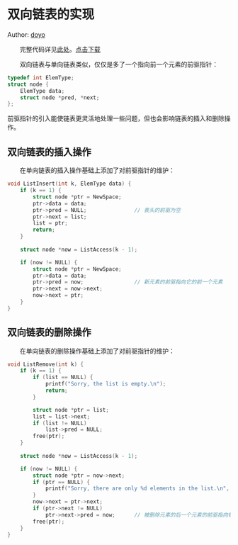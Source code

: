 # 双向链表的实现 

Author: [doyo](https://github.com/doyo2024)

&emsp;&emsp;完整代码详见[此处](https://ucas-ctf.github.io/posts/code/ds_ex1/doubly_linked_list.c)。<a href="https://ucas-ctf.github.io/posts/code/ds_ex1/doubly_linked_list.c" download="doubly_linked_list.c">点击下载</a>

&emsp;&emsp;双向链表与单向链表类似，仅仅是多了一个指向前一个元素的前驱指针：

```c
typedef int ElemType;
struct node {
    ElemType data;
    struct node *pred, *next;
};
```

前驱指针的引入能使链表更灵活地处理一些问题，但也会影响链表的插入和删除操作。

## 双向链表的插入操作

&emsp;&emsp;在单向链表的插入操作基础上添加了对前驱指针的维护：

```c
void ListInsert(int k, ElemType data) {
    if (k == 1) {
        struct node *ptr = NewSpace;
        ptr->data = data;
        ptr->pred = NULL;               // 表头的前驱为空
        ptr->next = list;
        list = ptr;
        return;
    }
    
    struct node *now = ListAccess(k - 1);

    if (now != NULL) {
        struct node *ptr = NewSpace;
        ptr->data = data;
        ptr->pred = now;                // 新元素的前驱指向它的前一个元素
        ptr->next = now->next;
        now->next = ptr;
    }
}
```

## 双向链表的删除操作

&emsp;&emsp;在单向链表的删除操作基础上添加了对前驱指针的维护：

```c
void ListRemove(int k) {
    if (k == 1) {
        if (list == NULL) {
            printf("Sorry, the list is empty.\n");
            return;
        }

        struct node *ptr = list;
        list = list->next;
        if (list != NULL)
	        list->pred = NULL;
        free(ptr);
    }
    
    struct node *now = ListAccess(k - 1);

    if (now != NULL) {
        struct node *ptr = now->next;
        if (ptr == NULL) {
        	printf("Sorry, there are only %d elements in the list.\n", k - 1);
		}
        now->next = ptr->next;
        if (ptr->next != NULL)
        	ptr->next->pred = now;      // 被删除元素的后一个元素的前驱指向被删除元素的前一个元素
        free(ptr);
    }
}
```
